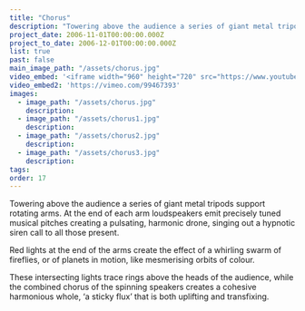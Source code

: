 ```yaml
---
title: "Chorus"
description: "Towering above the audience a series of giant metal tripods support rotating arms."
project_date: 2006-11-01T00:00:00.000Z
project_to_date: 2006-12-01T00:00:00.000Z
list: true
past: false
main_image_path: "/assets/chorus.jpg"
video_embed: '<iframe width="960" height="720" src="https://www.youtube-nocookie.com/embed/5vkGw7SM2ak?rel=0" frameborder="0" allowfullscreen></iframe>' 
video_embed2: 'https://vimeo.com/99467393'
images:
  - image_path: "/assets/chorus.jpg"
    description:
  - image_path: "/assets/chorus1.jpg"
    description:
  - image_path: "/assets/chorus2.jpg"
    description:
  - image_path: "/assets/chorus3.jpg"
    description:
tags:
order: 17
---
```

Towering above the audience a series of giant metal tripods support rotating arms. At the end of each arm loudspeakers emit precisely tuned musical pitches creating a pulsating, harmonic drone, singing out a hypnotic siren call to all those present.

Red lights at the end of the arms create the effect of a whirling swarm of fireflies, or of planets in motion, like mesmerising orbits of colour.

These intersecting lights trace rings above the heads of the audience, while the combined chorus of the spinning speakers creates a cohesive harmonious whole, ‘a sticky flux’ that is both uplifting and transfixing.